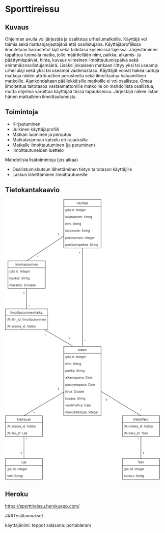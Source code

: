 # Sporttireissu

## Kuvaus

Ohjelman avulla voi järjestää ja osallistua urheilumatkoille. Käyttäjä voi toimia sekä matkanjärjestäjänä että osallistujana. Käyttäjäprofiilissa ilmoitetaan harrastetut lajit sekä taitotaso kyseisissä lajeissa. Järjestäminen tapahtuu luomalla matka, jolle määritellään nimi, paikka, alkamis- ja päättymispäivät, hinta, kuvaus viimeinen ilmoittautumispäivä sekä enimmäisosallistujamäärä. Lisäksi jokaiseen matkaan liittyy yksi tai useampi urheilulaji sekä yksi tai useampi vaatimustaso. Käyttäjät voivat hakea luotuja matkoja niiden attribuuttien perusteella sekä ilmoittautua haluamilleen matkoille. Ajankohdaltaan päällekkäisille matkoille ei voi osallistua. Omaa ilmoitettua taitotasoa vastaamattomille matkoille on mahdollista osallistua, mutta ohjelma varoittaa käyttäjää tässä tapauksessa. Järjestäjä näkee listan hänen matkalleen ilmoittautuneista.

## Toimintoja

* Kirjautuminen
* Julkinen käyttäjäprofiili
* Matkan luominen ja peruutus
* Matkatarjonnan katselu eri rajauksilla
* Matkalle ilmoittautuminen (ja peruminen)
* Ilmoittautuneiden luettelo

Mahdollisia lisätoimintoja (jos aikaa)

* Osallistumiskutsun lähettäminen tietyn taitotason käyttäjille
* Laskun lähettäminen ilmoittautuneille

## Tietokantakaavio

![Tietokantakaavio](https://github.com/kafenoir/sporttireissu/blob/master/documentation/images/sporttireissu_tkk.png)

## Heroku

https://sporttireissu.herokuapp.com/

###Testitunnukset

käyttäjänimi: teppot
salasana: portableram

